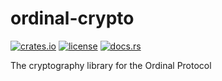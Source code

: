 # ordinal-crypto

[![crates.io](https://img.shields.io/crates/v/ordinal_crypto.svg)](https://crates.io/crates/ordinal_crypto)
[![license](https://img.shields.io/github/license/ordinarylabs/ordinal_crypto.svg)](https://github.com/ordinarylabs/ordinal_crypto/LICENSE)
[![docs.rs](https://docs.rs/ordinal_crypto/badge.svg)](https://docs.rs/crate/ordinal_crypto/)

The cryptography library for the Ordinal Protocol

